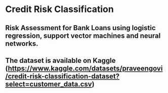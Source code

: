 # Credit Risk Classification
## Risk Assessment for Bank Loans using logistic regression, support vector machines and neural networks.
## The dataset is available on Kaggle (https://www.kaggle.com/datasets/praveengovi/credit-risk-classification-dataset?select=customer_data.csv)
